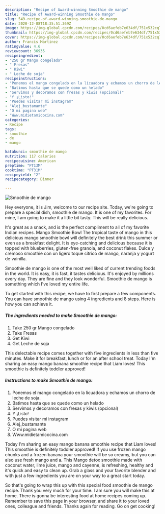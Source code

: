 ```yaml
---
description: "Recipe of Award-winning Smoothie de mango"
title: "Recipe of Award-winning Smoothie de mango"
slug: 549-recipe-of-award-winning-smoothie-de-mango
date: 2020-12-08T18:35:51.369Z
image: https://img-global.cpcdn.com/recipes/0cd6aefeb7e634df/751x532cq70/smoothie-de-mango-foto-principal.jpg
thumbnail: https://img-global.cpcdn.com/recipes/0cd6aefeb7e634df/751x532cq70/smoothie-de-mango-foto-principal.jpg
cover: https://img-global.cpcdn.com/recipes/0cd6aefeb7e634df/751x532cq70/smoothie-de-mango-foto-principal.jpg
author: Francis Martinez
ratingvalue: 4.6
reviewcount: 36935
recipeingredient:
- "250 gr Mango congelado"
- " Fresas"
- " Kiwi"
- " Leche de soja"
recipeinstructions:
- "Ponemos el mango congelado en la licuadora y echamos un chorro de leche de soja."
- "Batimos hasta que se quede como un helado"
- "Servimos y decoramos con fresas y kiwis (opcional)"
- "Y ¡Listo!"
- "Puedes visitar mi instagram"
- "Alej_bustamante"
- "O mi pagina web"
- "Www.midietamicocina.com"
categories:
- Recipe
tags:
- smoothie
- de
- mango

katakunci: smoothie de mango 
nutrition: 117 calories
recipecuisine: American
preptime: "PT13M"
cooktime: "PT31M"
recipeyield: "2"
recipecategory: Dinner

---
```



![Smoothie de mango](https://img-global.cpcdn.com/recipes/0cd6aefeb7e634df/751x532cq70/smoothie-de-mango-foto-principal.jpg)

Hey everyone, it is Jim, welcome to our recipe site. Today, we're going to prepare a special dish, smoothie de mango. It is one of my favorites. For mine, I am going to make it a little bit tasty. This will be really delicious.

It&#39;s great as a snack, and is the perfect compliment to all of my favorite Indian recipes. Mango Smoothie Bowl The tropical taste of mango in this delicious mango smoothie bowl will definitely the best drink this summer or even as a breakfast delight. It is eye-catching and delicious because it is topped with blueberries, gluten-free granola, and coconut flakes. Dulce y cremoso smoothie con un ligero toque cítrico de mango, naranja y yogurt de vainilla.

Smoothie de mango is one of the most well liked of current trending foods in the world. It is easy, it is fast, it tastes delicious. It's enjoyed by millions every day. They are fine and they look wonderful. Smoothie de mango is something which I've loved my entire life.


To get started with this recipe, we have to first prepare a few components. You can have smoothie de mango using 4 ingredients and 8 steps. Here is how you can achieve it.

<!--inarticleads1-->

##### The ingredients needed to make Smoothie de mango:

1. Take 250 gr Mango congelado
1. Take  Fresas
1. Get  Kiwi
1. Get  Leche de soja


This delectable recipe comes together with five ingredients in less than five minutes. Make it for breakfast, lunch or for an after school treat. Today I&#39;m sharing an easy mango banana smoothie recipe that Liam loves! This smoothie is definitely toddler approved! 

<!--inarticleads2-->

##### Instructions to make Smoothie de mango:

1. Ponemos el mango congelado en la licuadora y echamos un chorro de leche de soja.
1. Batimos hasta que se quede como un helado
1. Servimos y decoramos con fresas y kiwis (opcional)
1. Y ¡Listo!
1. Puedes visitar mi instagram
1. Alej_bustamante
1. O mi pagina web
1. Www.midietamicocina.com


Today I&#39;m sharing an easy mango banana smoothie recipe that Liam loves! This smoothie is definitely toddler approved! If you use frozen mango chunks and a frozen banana your smoothie will be so creamy, but you can also use fresh mango and a. This Mango detox smoothie made with coconut water, lime juice, mango and cayenne, is refreshing, healthy and it&#39;s quick and easy to clean up. Grab a glass and your favorite blender and with just a few ingredients you are on your way to a great start today. 

So that's going to wrap this up with this special food smoothie de mango recipe. Thank you very much for your time. I am sure you will make this at home. There is gonna be interesting food at home recipes coming up. Remember to save this page in your browser, and share it to your loved ones, colleague and friends. Thanks again for reading. Go on get cooking!

